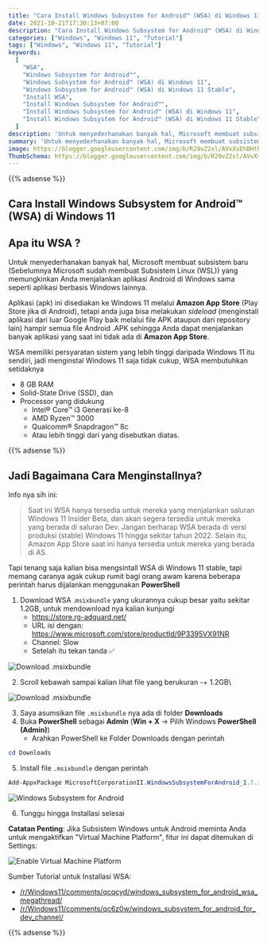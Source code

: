 ```yaml
---
title: "Cara Install Windows Subsystem for Android™ (WSA) di Windows 11"
date: 2021-10-21T17:30:13+07:00
description: "Cara Install Windows Subsystem for Android™ (WSA) di Windows 11 Stable"
categories: ["Windows", "Windows 11", "Tutorial"]
tags: ["Windows", "Windows 11", "Tutorial"]
keywords:
  [
    "WSA",
    "Windows Subsystem for Android™",
    "Windows Subsystem for Android™ (WSA) di Windows 11",
    "Windows Subsystem for Android™ (WSA) di Windows 11 Stable",
    "Install WSA",
    "Install Windows Subsystem for Android™",
    "Install Windows Subsystem for Android™ (WSA) di Windows 11",
    "Install Windows Subsystem for Android™ (WSA) di Windows 11 Stable",
  ]
description: 'Untuk menyederhanakan banyak hal, Microsoft membuat subsistem baru (Sebelumnya Microsoft sudah membuat Subsistem Linux (WSL)) yang memungkinkan Anda menjalankan aplikasi Android di Windows sama seperti aplikasi berbasis Windows  lainnya.'
summary: 'Untuk menyederhanakan banyak hal, Microsoft membuat subsistem baru (Sebelumnya Microsoft sudah membuat Subsistem Linux (WSL)) yang memungkinkan Anda menjalankan aplikasi Android di Windows sama seperti aplikasi berbasis Windows  lainnya.'
image: https://blogger.googleusercontent.com/img/b/R29vZ2xl/AVvXsEhBHtbalLnHkYsI1w5DDQGDzMKf4vPuwdyj4dKtkGaqQaw9sF9vNffHJOcFGA3lb46CfzsSI9yCDZs4lZVI_s9ZcfF7cf8ee9UxzWtbuxGEV_bZZkH9QkeT4uVCd4_FFo1y80i12pffQ_M_02u5ASx8H_AJcrUWmYrMyK4jYEAuIRDHaUJKrZmYG9K3KWiU/s80-rw/windows11-logo.png
ThumbSchema: https://blogger.googleusercontent.com/img/b/R29vZ2xl/AVvXsEhBHtbalLnHkYsI1w5DDQGDzMKf4vPuwdyj4dKtkGaqQaw9sF9vNffHJOcFGA3lb46CfzsSI9yCDZs4lZVI_s9ZcfF7cf8ee9UxzWtbuxGEV_bZZkH9QkeT4uVCd4_FFo1y80i12pffQ_M_02u5ASx8H_AJcrUWmYrMyK4jYEAuIRDHaUJKrZmYG9K3KWiU/s0-rw/windows11-logo.png
---
```


{{% adsense %}}

## Cara Install Windows Subsystem for Android™ (WSA) di Windows 11

## Apa itu WSA ?

Untuk menyederhanakan banyak hal, Microsoft membuat subsistem baru (Sebelumnya Microsoft sudah membuat Subsistem Linux (WSL)) yang memungkinkan Anda menjalankan aplikasi Android di Windows sama seperti aplikasi berbasis Windows  lainnya.

Aplikasi (apk) ini disediakan ke Windows 11 melalui **Amazon App Store** (Play Store jika di Android), tetapi anda juga bisa melakukan *sideload* (menginstall aplikasi dari luar Google Play baik melalui file APK ataupun dari repository lain) hampir semua file Android .APK sehingga Anda dapat menjalankan banyak aplikasi yang saat ini tidak ada di **Amazon App Store**.

WSA memiliki persyaratan sistem yang lebih tinggi daripada Windows 11 itu sendiri, jadi menginstal Windows 11 saja tidak cukup, WSA membutuhkan setidaknya

- 8 GB RAM
- Solid-State Drive (SSD), dan
- Processor yang didukung
  - Intel® Core™ i3 Generasi ke-8
  - AMD Ryzen™ 3000
  - Qualcomm® Snapdragon™ 8c
  - Atau lebih tinggi dari yang disebutkan diatas.

{{% adsense %}}

## Jadi Bagaimana Cara Menginstallnya?

Info nya sih ini:

> Saat ini WSA hanya tersedia untuk mereka yang menjalankan saluran Windows 11 Insider Beta, dan akan segera tersedia untuk mereka yang berada di saluran Dev. Jangan berharap WSA berada di versi produksi (stable) Windows 11 hingga sekitar tahun 2022. Selain itu, Amazon App Store saat ini hanya tersedia untuk mereka yang berada di AS.

Tapi tenang saja kalian bisa mengsintall WSA di Windows 11 stable, tapi memang caranya agak cukup rumit bagi orang awam karena beberapa perintah harus dijalankan menggunakan **PowerShell**

1. Download WSA .`msixbundle` yang ukurannya cukup besar yaitu sekitar 1.2GB, untuk mendownload nya kalian kunjungi
   - https://store.rg-adguard.net/
   - URL isi dengan: https://www.microsoft.com/store/productId/9P3395VX91NR
   - Channel: Slow
   - Setelah itu tekan tanda :white_check_mark:

![Download .msixbundle](https://blogger.googleusercontent.com/img/b/R29vZ2xl/AVvXsEiSL66wf-Rs_aL8AGSpS9QqwFFOXZTAeIT0qrccczV5k8YjFqFUyLeONx-Ky70fUtHSXkD9Z3CyN1jY3yh5IQnvihGnFucO_sdCvAgSIx0pF7zTGKOszbcrFDHg_qxt5m1f3S5OfWED4F2p3OjI90NL2LVQUN_00jWfipADIaSUU8fOFpOcsl1cJktuKEIn/s0-rw/rmdhnreza.my.id-wsa-3.jpeg)

2. Scroll kebawah sampai kalian lihat file yang berukuran -+ 1.2GB\

![Download .msixbundle](https://blogger.googleusercontent.com/img/b/R29vZ2xl/AVvXsEh1Xt_s3cL8pNMub_1HjQqa2-28_-7yTUNge6KEBxswn2jMdqvR3dRijALbcy0TEAqRw5EhDhgMs-2uuv00yaHL2gKOIIzDEWmXh5vZw-2UmNG-4WhOIV1DiItjUkxhGZVvdubG9Jw4mZn6B6a8LdnD0ARR2XykFZMFNAvS5U7O4h7olvZYpL7quUGRGM3k/s0-rw/rmdhnreza.my.id-wsa-4.jpeg)

3. Saya asumsikan file `.msixbundle` nya ada di folder **Downloads**
4. Buka **PowerShell** sebagai **Admin** (**Win + X** -> Pilih Windows **PowerShell (Admin)**)
   - Arahkan PowerShell ke Folder Downloads dengan perintah

```powershell
cd Downloads
```

5. Install file `.msixbundle` dengan perintah

```powershell
Add-AppxPackage MicrosoftCorporationII.WindowsSubsystemForAndroid_1.7.32815.0_neutral_~_8wekyb3d8bbwe.msixbundle
```

![Windows Subsystem for Android](https://blogger.googleusercontent.com/img/b/R29vZ2xl/AVvXsEjsSsAJv1xl63Dsyjl3NPbji03abFr5CeAto59phjHWVkGXwiQ9eFLg1MJY2cLLiO3j7FsaFsb4GzFiMzBGlR9ZU4I5uExdjDGOABFjAHj4qpbysT5GW_9QvmtycLCT4rniqnNLagSp-1jmNjiJM8qw6E6EEWbXWgZAzRTRxouQTDMzUCQ7x-EU1NN1Yxr7/s0-rw/rmdhnreza.my.id-wsa-1.jpeg)

6. Tunggu hingga Installasi selesai

**Catatan Penting**: Jika Subsistem Windows untuk Android meminta Anda untuk mengaktifkan "Virtual Machine Platform", fitur ini dapat ditemukan di Settings:

![Enable Virtual Machine Platform](https://blogger.googleusercontent.com/img/b/R29vZ2xl/AVvXsEilHCeds8axn4tQFQglqC7U86lpj3hLWBejshCiqLgKKTAv-TIH35adqXpAWLlFLuHGh20wDNDc8xkTzTmlsrO-o5GPsMWIZeaTUdEgClRu4E00nPEhcSQLwTLauCcv8poXF47Ch-mITEfJXVY0aJDDer_IUOz2GJsUOgAqgo_S59-sUYQaWAYYFvpIWa45/s0-rw/rmdhnreza.my.id-wsa-2.jpeg)

Sumber Tutorial untuk Installasi WSA:
  - [/r/Windows11/comments/qcqcyd/windows_subsystem_for_android_wsa_megathread/](https://www.reddit.com/r/Windows11/comments/qcqcyd/windows_subsystem_for_android_wsa_megathread/)
  - [/r/Windows11/comments/qc6z0w/windows_subsystem_for_android_for_dev_channel/](https://www.reddit.com/r/Windows11/comments/qc6z0w/windows_subsystem_for_android_for_dev_channel/)

  {{% adsense %}}
